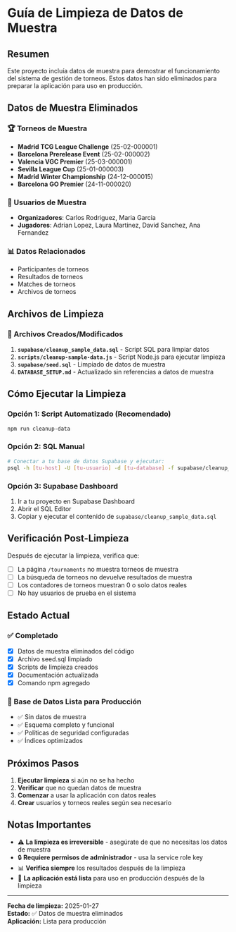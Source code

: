 # Guía de Limpieza de Datos de Muestra

## Resumen

Este proyecto incluía datos de muestra para demostrar el funcionamiento del sistema de gestión de torneos. Estos datos han sido eliminados para preparar la aplicación para uso en producción.

## Datos de Muestra Eliminados

### 🏆 Torneos de Muestra
- **Madrid TCG League Challenge** (25-02-000001)
- **Barcelona Prerelease Event** (25-02-000002) 
- **Valencia VGC Premier** (25-03-000001)
- **Sevilla League Cup** (25-01-000003)
- **Madrid Winter Championship** (24-12-000015)
- **Barcelona GO Premier** (24-11-000020)

### 👥 Usuarios de Muestra
- **Organizadores**: Carlos Rodriguez, Maria Garcia
- **Jugadores**: Adrian Lopez, Laura Martinez, David Sanchez, Ana Fernandez

### 📊 Datos Relacionados
- Participantes de torneos
- Resultados de torneos
- Matches de torneos
- Archivos de torneos

## Archivos de Limpieza

### 📁 Archivos Creados/Modificados

1. **`supabase/cleanup_sample_data.sql`** - Script SQL para limpiar datos
2. **`scripts/cleanup-sample-data.js`** - Script Node.js para ejecutar limpieza
3. **`supabase/seed.sql`** - Limpiado de datos de muestra
4. **`DATABASE_SETUP.md`** - Actualizado sin referencias a datos de muestra

## Cómo Ejecutar la Limpieza

### Opción 1: Script Automatizado (Recomendado)
```bash
npm run cleanup-data
```

### Opción 2: SQL Manual
```bash
# Conectar a tu base de datos Supabase y ejecutar:
psql -h [tu-host] -U [tu-usuario] -d [tu-database] -f supabase/cleanup_sample_data.sql
```

### Opción 3: Supabase Dashboard
1. Ir a tu proyecto en Supabase Dashboard
2. Abrir el SQL Editor
3. Copiar y ejecutar el contenido de `supabase/cleanup_sample_data.sql`

## Verificación Post-Limpieza

Después de ejecutar la limpieza, verifica que:

- [ ] La página `/tournaments` no muestra torneos de muestra
- [ ] La búsqueda de torneos no devuelve resultados de muestra
- [ ] Los contadores de torneos muestran 0 o solo datos reales
- [ ] No hay usuarios de prueba en el sistema

## Estado Actual

### ✅ Completado
- [x] Datos de muestra eliminados del código
- [x] Archivo seed.sql limpiado
- [x] Scripts de limpieza creados
- [x] Documentación actualizada
- [x] Comando npm agregado

### 🎯 Base de Datos Lista para Producción
- ✅ Sin datos de muestra
- ✅ Esquema completo y funcional
- ✅ Políticas de seguridad configuradas
- ✅ Índices optimizados

## Próximos Pasos

1. **Ejecutar limpieza** si aún no se ha hecho
2. **Verificar** que no quedan datos de muestra
3. **Comenzar** a usar la aplicación con datos reales
4. **Crear** usuarios y torneos reales según sea necesario

## Notas Importantes

- ⚠️ **La limpieza es irreversible** - asegúrate de que no necesitas los datos de muestra
- 🔒 **Requiere permisos de administrador** - usa la service role key
- 📊 **Verifica siempre** los resultados después de la limpieza
- 🚀 **La aplicación está lista** para uso en producción después de la limpieza

---

**Fecha de limpieza:** 2025-01-27  
**Estado:** ✅ Datos de muestra eliminados  
**Aplicación:** Lista para producción